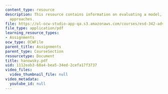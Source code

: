 ```yaml
---
content_type: resource
description: This resource contains information on evaluating a model, traditional
  approaches.
file: https://ol-ocw-studio-app-qa.s3.amazonaws.com/courses/esd-342-advanced-system-architecture-spring-2006/1112eab368a4bea534ed2cefa17f3737_hanowsky.pdf
file_type: application/pdf
learning_resource_types:
- Assignments
ocw_type: OCWFile
parent_title: Assignments
parent_type: CourseSection
resourcetype: Document
title: hanowsky.pdf
uid: 1112eab3-68a4-bea5-34ed-2cefa17f3737
video_files:
  video_thumbnail_file: null
video_metadata:
  youtube_id: null
---
```


